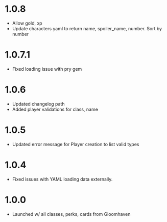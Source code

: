 # 1.0.8
- Allow gold, xp
- Update characters yaml to return name, spoiler_name, number. Sort by number

# 1.0.7.1
- Fixed loading issue with pry gem

# 1.0.6
- Updated changelog path
- Added player validations for class, name

# 1.0.5
- Updated error message for Player creation to list valid types

# 1.0.4
- Fixed issues with YAML loading data externally.

# 1.0.0
- Launched w/ all classes, perks, cards from Gloomhaven